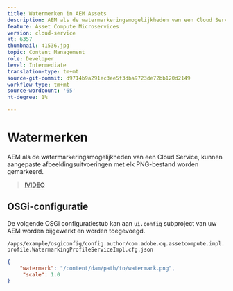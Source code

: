 ```yaml
---
title: Watermerken in AEM Assets
description: AEM als de watermarkeringsmogelijkheden van een Cloud Service, kunnen aangepaste afbeeldingsuitvoeringen met elk PNG-bestand worden gemarkeerd.
feature: Asset Compute Microservices
version: cloud-service
kt: 6357
thumbnail: 41536.jpg
topic: Content Management
role: Developer
level: Intermediate
translation-type: tm+mt
source-git-commit: d9714b9a291ec3ee5f3dba9723de72bb120d2149
workflow-type: tm+mt
source-wordcount: '65'
ht-degree: 1%

---
```



# Watermerken

AEM als de watermarkeringsmogelijkheden van een Cloud Service, kunnen aangepaste afbeeldingsuitvoeringen met elk PNG-bestand worden gemarkeerd.

>[!VIDEO](https://video.tv.adobe.com/v/41536/?quality=12&learn=on)

## OSGi-configuratie

De volgende OSGi configuratiestub kan aan `ui.config` subproject van uw AEM worden bijgewerkt en worden toegevoegd.

`/apps/example/osgiconfig/config.author/com.adobe.cq.assetcompute.impl.profile.WatermarkingProfileServiceImpl.cfg.json`

```json
{
    "watermark": "/content/dam/path/to/watermark.png",
     "scale": 1.0
}
```
